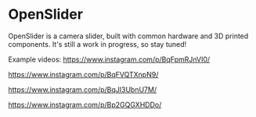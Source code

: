 # OpenSlider
OpenSlider is a camera slider, built with common hardware and 3D printed components. It's still a work in progress, so stay tuned!



Example videos:
https://www.instagram.com/p/BqFpmRJnVI0/

https://www.instagram.com/p/BqFVQTXnpN9/

https://www.instagram.com/p/BqJI3UbnU7M/

https://www.instagram.com/p/Bp2GQGXHDDo/

